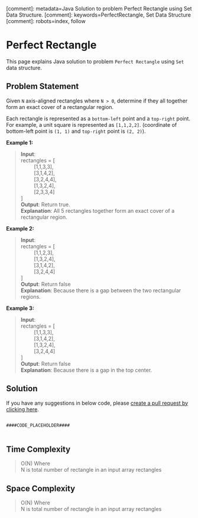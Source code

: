[comment]: metadata=Java Solution to problem Perfect Rectangle using Set Data Structure.
[comment]: keywords=PerfectRectangle, Set Data Structure
[comment]: robots=index, follow


<h1>Perfect Rectangle</h1>
<p>
This page explains Java solution to problem <code class="inline">Perfect Rectangle</code> using <code class="inline">Set</code> data structure.
</p>


<h2 class="heading">Problem Statement</h2>
<p>
Given <code class="inline">N</code> axis-aligned rectangles where <code class="inline">N > 0</code>, determine if they all together form an exact cover of a rectangular region.
</p>
<p>
Each rectangle is represented as a <code class="inline">bottom-left</code> point and a <code class="inline">top-right</code> point. For example, a unit square is represented as <code class="inline">[1,1,2,2]</code>. (coordinate of bottom-left point is <code class="inline">(1, 1)</code> and <code class="inline">top-right</code> point is <code class="inline">(2, 2)</code>).
</p>

<b>Example 1:</b>
<blockquote>
<p>
<b>Input</b>: <br/>
rectangles = [<br />
&nbsp;&nbsp;&nbsp;&nbsp;&nbsp;&nbsp;&nbsp;&nbsp;&nbsp;[1,1,3,3],<br />
&nbsp;&nbsp;&nbsp;&nbsp;&nbsp;&nbsp;&nbsp;&nbsp;&nbsp;[3,1,4,2],<br />
&nbsp;&nbsp;&nbsp;&nbsp;&nbsp;&nbsp;&nbsp;&nbsp;&nbsp;[3,2,4,4],<br />
&nbsp;&nbsp;&nbsp;&nbsp;&nbsp;&nbsp;&nbsp;&nbsp;&nbsp;[1,3,2,4],<br />
&nbsp;&nbsp;&nbsp;&nbsp;&nbsp;&nbsp;&nbsp;&nbsp;&nbsp;[2,3,3,4]<br />
]<br />
<b>Output</b>: Return true. <br/>
<b>Explanation</b>: All 5 rectangles together form an exact cover of a rectangular region.<br/>
</p>
</blockquote>

<b>Example 2:</b>
<blockquote>
<p>
<b>Input</b>: <br/>
rectangles = [ <br />
&nbsp;&nbsp;&nbsp;&nbsp;&nbsp;&nbsp;&nbsp;&nbsp;&nbsp;[1,1,2,3],<br />
&nbsp;&nbsp;&nbsp;&nbsp;&nbsp;&nbsp;&nbsp;&nbsp;&nbsp;[1,3,2,4],<br />
&nbsp;&nbsp;&nbsp;&nbsp;&nbsp;&nbsp;&nbsp;&nbsp;&nbsp;[3,1,4,2],<br />
&nbsp;&nbsp;&nbsp;&nbsp;&nbsp;&nbsp;&nbsp;&nbsp;&nbsp;[3,2,4,4]<br />
]<br />
<b>Output</b>: Return false<br/>
<b>Explanation</b>: Because there is a gap between the two rectangular regions.<br/>
</p>
</blockquote>

<b>Example 3:</b>
<blockquote>
<p>
<b>Input</b>: <br/>
rectangles = [<br />
&nbsp;&nbsp;&nbsp;&nbsp;&nbsp;&nbsp;&nbsp;&nbsp;&nbsp;[1,1,3,3],<br />
&nbsp;&nbsp;&nbsp;&nbsp;&nbsp;&nbsp;&nbsp;&nbsp;&nbsp;[3,1,4,2],<br />
&nbsp;&nbsp;&nbsp;&nbsp;&nbsp;&nbsp;&nbsp;&nbsp;&nbsp;[1,3,2,4],<br />
&nbsp;&nbsp;&nbsp;&nbsp;&nbsp;&nbsp;&nbsp;&nbsp;&nbsp;[3,2,4,4]<br />
]<br />
<b>Output</b>: Return false<br/>
<b>Explanation</b>: Because there is a gap in the top center.<br/>
</p>
</blockquote>


<h2 class="heading">Solution</h2>
If you have any suggestions in below code, please <a href="####LINK_PLACEHOLDER####" target="_blank" rel="noopener noreferrer" class="absolute">create a pull request by clicking here</a>.
<pre>
<code class="language-java">
####CODE_PLACEHOLDER####
</code>
</pre>


<h2 class="heading">Time Complexity</h2>
<blockquote>
<p>
O(N) Where <br />
N is total number of rectangle in an input array rectangles 
</p>
</blockquote>


<h2 class="heading">Space Complexity</h2>
<blockquote>
<p>
O(N) Where <br />
N is total number of rectangle in an input array rectangles 
</p>
</blockquote>